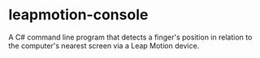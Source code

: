 leapmotion-console
==================

A C# command line program that detects a finger's position in relation to the computer's nearest screen via a Leap Motion device.
